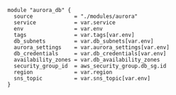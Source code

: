 
    module "aurora_db" {
      source             = "./modules/aurora"
      service            = var.service
      env                = var.env
      tags               = var.tags[var.env]
      db_subnets         = var.db_subnets[var.env]
      aurora_settings    = var.aurora_settings[var.env]
      db_credentials     = var.db_credentials[var.env]
      availability_zones = var.db_availability_zones
      security_group_id  = aws_security_group.db_sg.id
      region             = var.region
      sns_topic          = var.sns_topic[var.env]
    }
